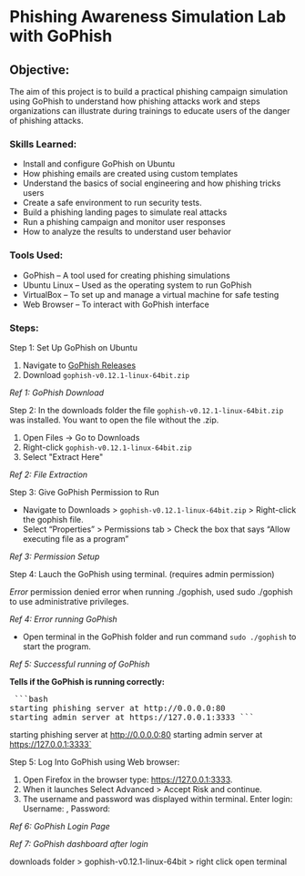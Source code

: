 # Phishing Awareness Simulation Lab with GoPhish

## Objective:
The aim of this project is to build a practical phishing campaign simulation using GoPhish to understand how phishing attacks work and steps organizations can illustrate during trainings to educate users of the danger of phishing attacks.

### Skills Learned:

- Install and configure GoPhish on Ubuntu
- How phishing emails are created using custom templates
- Understand the basics of social engineering and how phishing tricks users
- Create a safe environment to run security tests.
- Build a phishing landing pages to simulate real attacks
- Run a phishing campaign and monitor user responses
- How to analyze the results to understand user behavior

### Tools Used:
- GoPhish – A tool used for creating phishing simulations
- Ubuntu Linux – Used as the operating system to run GoPhish
- VirtualBox – To set up and manage a virtual machine for safe testing
- Web Browser – To interact with GoPhish interface

### Steps:
Step 1: Set Up GoPhish on Ubuntu

1. Navigate to [GoPhish Releases](https://github.com/gophish/gophish/releases)
2. Download `gophish-v0.12.1-linux-64bit.zip`

*Ref 1: GoPhish Download*



Step 2: In the downloads folder the file `gophish-v0.12.1-linux-64bit.zip`  was installed. You want to open the file without the .zip. 

1. Open Files → Go to Downloads
2. Right-click `gophish-v0.12.1-linux-64bit.zip`
3. Select "Extract Here"

*Ref 2: File Extraction*


Step 3: Give GoPhish Permission to Run

- Navigate to Downloads > `gophish-v0.12.1-linux-64bit.zip` > Right-click the gophish file.
- Select “Properties” > Permissions tab > Check the box that says “Allow executing file as a program”

*Ref 3: Permission Setup*


Step 4: Lauch the GoPhish using terminal. (requires admin permission)

*Error* permission denied error when running ./gophish, used sudo ./gophish to use administrative privileges.


*Ref 4: Error running GoPhish*


- Open terminal in the GoPhish folder and run command `sudo ./gophish` to start the program.

 *Ref 5: Successful running of GoPhish*



**Tells if the GoPhish is running correctly:**

<pre lang="markdown"> ```bash
starting phishing server at http://0.0.0.0:80
starting admin server at https://127.0.0.1:3333 ``` </pre>



starting phishing server at http://0.0.0.0:80
starting admin server at https://127.0.0.1:3333`

Step 5: Log Into GoPhish using Web browser:

1. Open Firefox in the browser type:  https://127.0.0.1:3333.
2. When it launches Select Advanced > Accept Risk and continue.
3. The username and password was displayed within terminal.
     Enter login: Username:  , Password: 

*Ref 6: GoPhish Login Page*


*Ref 7: GoPhish dashboard after login*



downloads folder > gophish-v0.12.1-linux-64bit > right click open terminal





